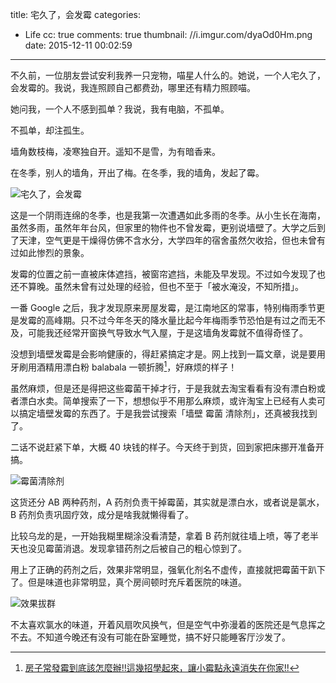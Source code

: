title: 宅久了，会发霉
categories:
  - Life
cc: true
comments: true
thumbnail: //i.imgur.com/dyaOd0Hm.png
date: 2015-12-11 00:02:59
---

不久前，一位朋友尝试安利我养一只宠物，喵星人什么的。她说，一个人宅久了，会发霉的。我说，我连照顾自己都费劲，哪里还有精力照顾喵。

她问我，一个人不感到孤单？我说，我有电脑，不孤单。

<!-- more -->

不孤单，却注孤生。

墙角数枝梅，凌寒独自开。遥知不是雪，为有暗香来。

在冬季，别人的墙角，开出了梅。在冬季，我的墙角，发起了霉。

![宅久了，会发霉](//i.imgur.com/22lHzuTl.jpg)

这是一个阴雨连绵的冬季，也是我第一次遭遇如此多雨的冬季。从小生长在海南，虽然多雨，虽然年年台风，但家里的物件也不曾发霉，更别说墙壁了。大学之后到了天津，空气更是干燥得仿佛不含水分，大学四年的宿舍虽然欠收拾，但也未曾有过如此惨烈的景象。

发霉的位置之前一直被床体遮挡，被窗帘遮挡，未能及早发现。不过如今发现了也还不算晚。虽然未曾有过处理的经验，但也不至于「被水淹没，不知所措」。

一番 Google 之后，我才发现原来房屋发霉，是江南地区的常事，特别梅雨季节更是发霉的高峰期。只不过今年冬天的降水量比起今年梅雨季节恐怕是有过之而无不及，可能我还经常开窗换气导致水气入屋，于是这墙角发霉就不值得奇怪了。

没想到墙壁发霉是会影响健康的，得赶紧搞定才是。网上找到一篇文章，说是要用牙刷用酒精用漂白粉 balabala 一顿折腾[^1]，好麻烦的样子！

[^1]: [房子常發霉到底該怎麼辦!!這幾招學起來，讓小霉點永遠消失在你家!!][1]

虽然麻烦，但是还是得把这些霉菌干掉才行，于是我就去淘宝看看有没有漂白粉或者漂白水卖。简单搜索了一下，想想似乎不用那么麻烦，或许淘宝上已经有人卖可以搞定墙壁发霉的东西了。于是我尝试搜索「墙壁 霉菌 清除剂」，还真被我找到了。

二话不说赶紧下单，大概 40 块钱的样子。今天终于到货，回到家把床挪开准备开搞。

![霉菌清除剂](//i.imgur.com/eZwcVtYl.jpg)

这货还分 AB 两种药剂，A 药剂负责干掉霉菌，其实就是漂白水，或者说是氯水，B 药剂负责巩固疗效，成分是啥我就懒得看了。

比较乌龙的是，一开始我糊里糊涂没看清楚，拿着 B 药剂就往墙上喷，等了老半天也没见霉菌消退。发现拿错药剂之后被自己的粗心惊到了。

用上了正确的药剂之后，效果非常明显，强氧化剂名不虚传，直接就把霉菌干趴下了。但是味道也非常明显，真个房间顿时充斥着医院的味道。

![效果拔群](//i.imgur.com/IxpljFpl.jpg)

不太喜欢氯水的味道，开着风扇吹风换气，但是空气中弥漫着的医院还是气息挥之不去。不知道今晚还有没有可能在卧室睡觉，搞不好只能睡客厅沙发了。

[1]: http://www.how01.com/article_252.html



